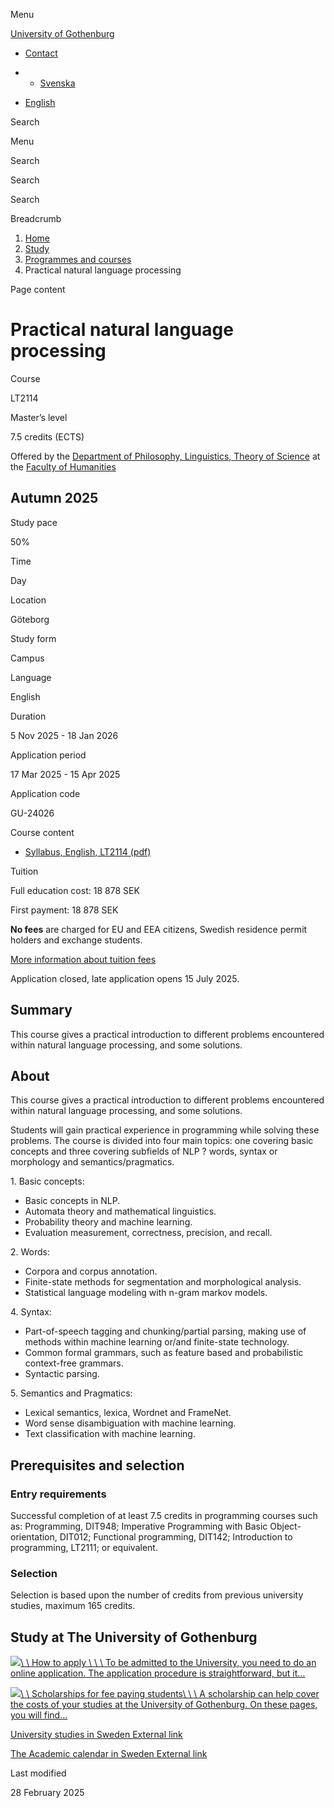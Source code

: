 Menu

[University of Gothenburg](https://www.gu.se/en)

- [Contact](https://www.gu.se/en/contact)

- - [Svenska](https://www.gu.se/studera/hitta-utbildning/praktisk-grundlaggande-sprakteknologi-lt2114)
- [English](https://www.gu.se/en/study-gothenburg/practical-natural-language-processing-lt2114)

Search


Menu


Search


Search

Search

Breadcrumb

1. [Home](https://www.gu.se/en)
2. [Study](https://www.gu.se/en/study-in-gothenburg)
3. [Programmes and courses](https://www.gu.se/en/study-in-gothenburg/study-options)
4. Practical natural language processing


Page content

# Practical natural language processing

Course


LT2114


Master’s level



7.5 credits (ECTS)




Offered by the
[Department of Philosophy, Linguistics, Theory of Science](https://www.gu.se/en/flov)
at the
[Faculty of Humanities](https://www.gu.se/en/humanities)

## Autumn 2025

Study pace


50%

Time


Day

Location


Göteborg

Study form


Campus

Language


English

Duration


5 Nov 2025
\- 18 Jan 2026

Application period


17 Mar 2025
\- 15 Apr 2025

Application code


GU-24026

Course content


- [Syllabus, English, LT2114 (pdf)](https://kursplaner.gu.se/pdf/kurs/en/LT2114)


Tuition


Full education cost: 18 878 SEK

First payment: 18 878 SEK

**No fees** are charged for EU and EEA citizens, Swedish residence permit holders and exchange students.

[More information about tuition fees](https://www.gu.se/en/study-in-gothenburg/apply/tuition-fees)

Application closed, late application opens 15 July 2025.


## Summary

This course gives a practical introduction to different problems encountered within natural language processing, and some solutions.

## About

This course gives a practical introduction to different problems encountered within natural language processing, and some solutions.

Students will gain practical experience in programming while solving these problems. The course is divided into four main topics: one covering basic concepts and three covering subfields of NLP ? words, syntax or morphology and semantics/pragmatics.

1\. Basic concepts:

- Basic concepts in NLP.
- Automata theory and mathematical linguistics.
- Probability theory and machine learning.
- Evaluation measurement, correctness, precision, and recall.

2\. Words:

- Corpora and corpus annotation.
- Finite-state methods for segmentation and morphological analysis.
- Statistical language modeling with n-gram markov models.

4\. Syntax:

- Part-of-speech tagging and chunking/partial parsing, making use of methods within machine learning or/and finite-state technology.
- Common formal grammars, such as feature based and probabilistic context-free grammars.
- Syntactic parsing.

5\. Semantics and Pragmatics:

- Lexical semantics, lexica, Wordnet and FrameNet.
- Word sense disambiguation with machine learning.
- Text classification with machine learning.

## Prerequisites and selection

### Entry requirements

Successful completion of at least 7.5 credits in programming courses such as: Programming, DIT948; Imperative Programming with Basic Object-orientation, DIT012; Functional programming, DIT142; Introduction to programming, LT2111; or equivalent.

### Selection

Selection is based upon the number of credits from previous university studies, maximum 165 credits.

## Study at The University of Gothenburg

[![](https://www.gu.se/sites/default/files/dynamic-image/dynamic_image_2188_218/public/2020-03/cytonn-photography-ZJEKICY5EXY-unsplash.jpg?media_id=2553&width=1904&height=208)\\
\\
How to apply \\
\\
\\
To be admitted to the University, you need to do an online application. The application procedure is straightforward, but it…](https://www.gu.se/en/study-in-gothenburg/apply)

[![](https://www.gu.se/sites/default/files/dynamic-image/dynamic_image_2188_218/public/2024-01/GU-7.jpg?media_id=95188&width=1904&height=208)\\
\\
Scholarships for fee paying students\\
\\
\\
A scholarship can help cover the costs of your studies at the University of Gothenburg. On these pages, you will find…](https://www.gu.se/en/study-in-gothenburg/apply/scholarships-for-fee-paying-students)

[University studies in Sweden External link](https://www.gu.se/en/study-in-gothenburg/before-you-arrive/university-studies-in-sweden "External link")

[The Academic calendar in Sweden External link](https://www.gu.se/en/study-in-gothenburg/when-you-are-here/academic-calendar "External link")

Last modified


28 February 2025